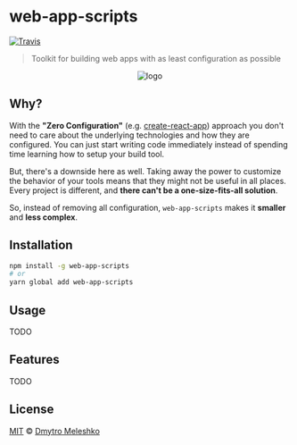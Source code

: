 # web-app-scripts

[![Travis](https://img.shields.io/travis/dmitmel/web-app-scripts.svg)](https://travis-ci.org/dmitmel/web-app-scripts)

> Toolkit for building web apps with as least configuration as possible

<p align="center">
  <img src="https://via.placeholder.com/300x150" alt="logo">
</p>

## Why?

With the **"Zero Configuration"** (e.g. [create-react-app](https://github.com/facebook/create-react-app)) approach you don't need to care about the underlying technologies and how they are configured. You can just start writing code immediately instead of spending time learning how to setup your build tool.

But, there's a downside here as well. Taking away the power to customize the behavior of your tools means that they might not be useful in all places. Every project is different, and **there can't be a one-size-fits-all solution**.

So, instead of removing all configuration, `web-app-scripts` makes it **smaller** and **less complex**.

## Installation

```bash
npm install -g web-app-scripts
# or
yarn global add web-app-scripts
```

## Usage

TODO

## Features

TODO

## License

[MIT](LICENSE) © [Dmytro Meleshko](https://github.com/dmitmel)
